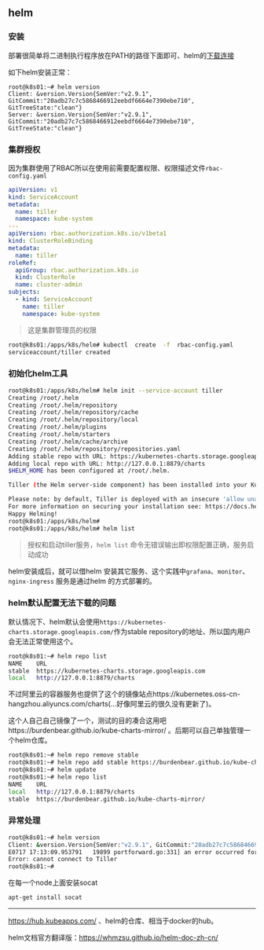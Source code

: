 ## helm

### 安装

部署很简单将二进制执行程序放在PATH的路径下面即可、helm的[下载连接](https://github.com/helm/helm/releases)

如下helm安装正常：

```
root@k8s01:~# helm version
Client: &version.Version{SemVer:"v2.9.1", GitCommit:"20adb27c7c5868466912eebdf6664e7390ebe710", GitTreeState:"clean"}
Server: &version.Version{SemVer:"v2.9.1", GitCommit:"20adb27c7c5868466912eebdf6664e7390ebe710", GitTreeState:"clean"}
```

### 集群授权

因为集群使用了RBAC所以在使用前需要配置权限、权限描述文件`rbac-config.yaml`

```yaml
apiVersion: v1
kind: ServiceAccount
metadata:
  name: tiller
  namespace: kube-system
---
apiVersion: rbac.authorization.k8s.io/v1beta1
kind: ClusterRoleBinding
metadata:
  name: tiller
roleRef:
  apiGroup: rbac.authorization.k8s.io
  kind: ClusterRole
  name: cluster-admin
subjects:
  - kind: ServiceAccount
    name: tiller
    namespace: kube-system
```

> 这是集群管理员的权限

```bash
root@k8s01:/apps/k8s/helm# kubectl  create  -f  rbac-config.yaml
serviceaccount/tiller created
```

### 初始化helm工具

```bash
root@k8s01:/apps/k8s/helm# helm init --service-account tiller
Creating /root/.helm
Creating /root/.helm/repository
Creating /root/.helm/repository/cache
Creating /root/.helm/repository/local
Creating /root/.helm/plugins
Creating /root/.helm/starters
Creating /root/.helm/cache/archive
Creating /root/.helm/repository/repositories.yaml
Adding stable repo with URL: https://kubernetes-charts.storage.googleapis.com
Adding local repo with URL: http://127.0.0.1:8879/charts
$HELM_HOME has been configured at /root/.helm.

Tiller (the Helm server-side component) has been installed into your Kubernetes Cluster.

Please note: by default, Tiller is deployed with an insecure 'allow unauthenticated users' policy.
For more information on securing your installation see: https://docs.helm.sh/using_helm/#securing-your-helm-installation
Happy Helming!
root@k8s01:/apps/k8s/helm#
root@k8s01:/apps/k8s/helm# helm list 
```

> 授权和启动tiller服务，`helm list` 命令无错误输出即权限配置正确，服务启动成功

helm安装成后，就可以借helm 安装其它服务、这个实践中`grafana`、`monitor`、`nginx-ingress` 服务是通过helm 的方式部署的。

### helm默认配置无法下载的问题

默认情况下、helm默认会使用`https://kubernetes-charts.storage.googleapis.com/`作为stable repository的地址、所以国内用户会无法正常使用这个。

```bash
root@k8s01:~# helm repo list
NAME  	URL
stable	https://kubernetes-charts.storage.googleapis.com
local 	http://127.0.0.1:8879/charts
```

不过阿里云的容器服务也提供了这个的镜像站点https://kubernetes.oss-cn-hangzhou.aliyuncs.com/charts(...好像阿里云的很久没有更新了)。

这个人自己自己镜像了一个，测试的目的凑合这用吧https://burdenbear.github.io/kube-charts-mirror/ 。后期可以自己单独管理一个helm仓库。

```bash
root@k8s01:~# helm repo remove stable
root@k8s01:~# helm repo add stable https://burdenbear.github.io/kube-charts-mirror
root@k8s01:~# helm update
root@k8s01:~# helm repo list
NAME  	URL
local 	http://127.0.0.1:8879/charts
stable	https://burdenbear.github.io/kube-charts-mirror/
```

### 异常处理

```bash
root@k8s01:~# helm version
Client: &version.Version{SemVer:"v2.9.1", GitCommit:"20adb27c7c5868466912eebdf6664e7390ebe710", GitTreeState:"clean"}
E0717 17:13:09.953791   19899 portforward.go:331] an error occurred forwarding 43082 -> 44134: error forwarding port 44134 to pod 535eccc638f97ae50ee67f868996ecdc7213bfa58a8761f81beb6f60a2112182, uid : unable to do port forwarding: socat not found.
Error: cannot connect to Tiller
root@k8s01:~# 
```

在每一个node上面安装socat 

```bash
apt-get install socat
```
------

https://hub.kubeapps.com/ 、helm的仓库、相当于docker的hub。

helm文档官方翻译版：https://whmzsu.github.io/helm-doc-zh-cn/


